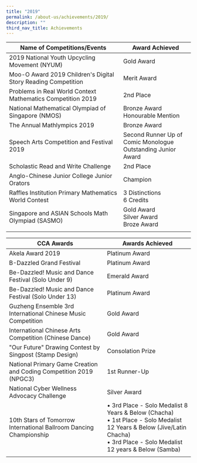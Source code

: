 ```yaml
---
title: "2019"
permalink: /about-us/achievements/2019/
description: ""
third_nav_title: Achievements
---
```

| Name of Competitions/Events | Award Achieved |
|---|---|
|  2019 National Youth Upcycling Movement (NYUM)  |  Gold Award  |
|  Moo-O Award 2019 Children's Digital Story Reading Competition |  Merit Award  |
|  Problems in Real World Context Mathematics Competition 2019  |  2nd Place  |
|  National Mathematical Olympiad of Singapore (NMOS) | Bronze Award<br>Honourable Mention |
|  The Annual Mathlympics 2019 |  Bronze Award  |
|  Speech Arts Competition and Festival 2019  | Second Runner Up of Comic Monologue<br>Outstanding Junior Award  |
|  Scholastic Read and Write Challenge  |  2nd Place  |
|  Anglo-Chinese Junior College Junior Orators |  Champion  |
|  Raffles Institution Primary Mathematics World Contest | 3 Distinctions<br>6 Credits |
|  Singapore and ASIAN Schools Math Olympiad (SASMO) | Gold Award<br>Silver Award<br>Broze Award |
| | | |

| CCA Awards | Awards Achieved |
|---|---|
|  Akela Award 2019 | Platinum Award |
|  B-Dazzled Grand Festival | Platinum Award |
|  Be-Dazzled! Music and Dance Festival (Solo Under 9) | Emerald Award  |
|  Be-Dazzled! Music and Dance Festival (Solo Under 13) | Platinum Award  |
|  Guzheng Ensemble 3rd International Chinese Music Competition | Gold Award  |
|  International Chinese Arts Competition (Chinese Dance) | Gold Award  |
|  "Our Future" Drawing Contest by Singpost (Stamp Design) | Consolation Prize  |
|  National Primary Game Creation and Coding Competition 2019 (NPGC3) |  1st Runner-Up |
|  National Cyber Wellness Advocacy Challenge | Silver Award  |
|  10th Stars of Tomorrow International Ballroom Dancing Championship | • 3rd Place - Solo Medalist 8 Years & Below (Chacha)<br>• 1st Place - Solo Medalist 12 Years & Below (Jive/Latin Chacha)<br>• 3rd Place - Solo Medalist 12 years & Below (Samba)  |
| | | 